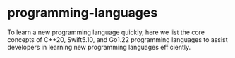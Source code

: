 # programming-languages
To learn a new programming language quickly, here we list the core concepts of C++20, Swift5.10, and Go1.22 programming languages to assist developers in learning new programming languages efficiently.